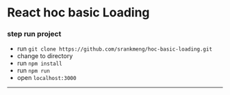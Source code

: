 # React hoc basic Loading

### step run project

- run `git clone https://github.com/srankmeng/hoc-basic-loading.git`
- change to directory
- run `npm install`
- run `npm run`
- open `localhost:3000`

****

